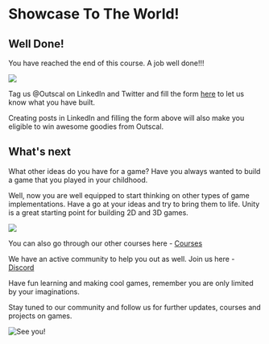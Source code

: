 # Showcase To The World!

## Well Done!

You have reached the end of this course. A job well done!!! 

![](https://media.giphy.com/media/cjWqhifxgQBmXKTZlK/giphy.gif)

Tag us @Outscal on LinkedIn and Twitter and fill the form [here](https://airtable.com/shrXGSkgf5NClpoIU) to let us know what you have built.

Creating posts in LinkedIn and filling the form above will also make you eligible to win awesome goodies from Outscal.

## What's next

What other ideas do you have for a game? Have you always wanted to build a game that you played in your childhood.

Well, now you are well equipped to start thinking on other types of game implementations. Have a go at your ideas and try to bring them to life. Unity is a great starting point for building 2D and 3D games. 

![](https://media.giphy.com/media/eSKQQ8bAe4LVehldJ5/giphy.gif)

You can also go through our other courses here - [Courses](https://academy.outscal.com/welcome)

We have an active community to help you out as well. Join us here - [Discord](https://discord.com/invite/R4hfXhsWjN)

Have fun learning and making cool games, remember you are only limited by your imaginations.

Stay tuned to our community and follow us for further updates, courses and projects on games.

![See you!](https://media.giphy.com/media/QAhK4mVliwBpfSXogl/giphy.gif)
